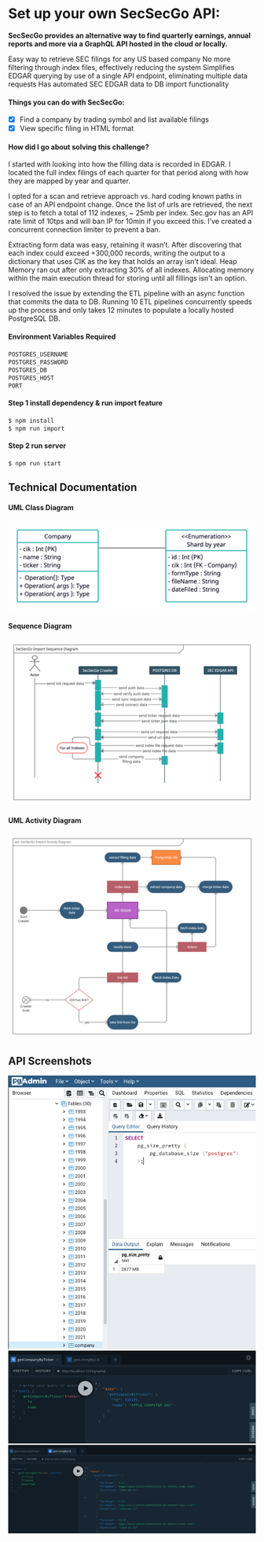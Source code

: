 # Set up your own SecSecGo API:
**SecSecGo provides an alternative way to find quarterly earnings, annual reports and more via a GraphQL API hosted in the cloud or locally.**

Easy way to retrieve SEC filings for any US based company
No more filtering through index files, effectively reducing the system
Simplifies EDGAR querying by use of a single API endpoint, eliminating multiple data requests
Has automated SEC EDGAR data to DB import functionality

#### Things you can do with SecSecGo:
- [x] Find a company by trading symbol and list available filings
- [x] View specific filing in HTML format

#### How did I go about solving this challenge?
I started with looking into how the filling data is recorded in EDGAR. I located the full index filings of each quarter for that period along with how they are mapped by year and quarter.

I opted for a scan and retrieve approach vs. hard coding known paths in case of an API endpoint change. Once the list of urls are retrieved, the next step is to fetch a total of 112 indexes, ~ 25mb per index. Sec.gov has an API rate limit of 10tps and will ban IP for 10min if you exceed this. I’ve created a concurrent connection limiter to prevent a ban.

Extracting form data was easy, retaining it wasn’t.  After discovering that each index could exceed +300,000 records, writing the output to a dictionary that uses CIK as the key that holds an array isn’t ideal. Heap Memory ran out after only extracting 30% of all indexes. Allocating memory within the main execution thread for storing until all fillings isn't an option.

I resolved the issue by extending the ETL pipeline with an async function that commits the data to DB. Running 10 ETL pipelines concurrently speeds up the process and only takes 12 minutes to populate a locally hosted PostgreSQL DB.

#### Environment Variables Required
```
POSTGRES_USERNAME
POSTGRES_PASSWORD
POSTGRES_DB
POSTGRES_HOST
PORT
```

#### Step 1 install dependency & run import feature
```git
$ npm install
$ npm run import
```

#### Step 2 run server
```git
$ npm run start
```

## Technical Documentation
#### UML Class Diagram
![uml_class_diagram](https://github.com/helixious/edgar_challenge/blob/main/src/SecSecGo%20-%20Class%20Diagram.png?raw=true)

#### Sequence Diagram
![uml_sequence_diagram](https://github.com/helixious/edgar_challenge/blob/main/src/SecSecGo%20Import%20Sequence%20Diagram.png?raw=true)

#### UML Activity Diagram
![uml_activity_diagram](https://github.com/helixious/edgar_challenge/blob/main/src/SecSecGo%20Import%20Activity%20Diagram.png?raw=true)

## API Screenshots
![screenshot_1](https://github.com/helixious/edgar_challenge/blob/orm/src/screenshot_1.png?raw=true)
![screenshot_2](https://github.com/helixious/edgar_challenge/blob/orm/src/screenshot_2.png?raw=true)
![screenshot_3](https://github.com/helixious/edgar_challenge/blob/orm/src/screenshot_3.png?raw=true)
